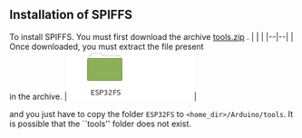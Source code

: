 ## Installation of SPIFFS

To install SPIFFS. You must first download the archive [tools.zip](https://github.com/BenjaminNeveu/ESP32_Si4735_Control_by_WiFi/raw/master/tools/tools.zip) .
|  |  |
|--|--|
| Once downloaded, you must extract the file present <br> in the archive. |![](../../img/image_readme/fichier_tools.png)|

and you just have to copy the folder ``ESP32FS`` to ``<home_dir>/Arduino/tools``. It is possible that the ``tools'' folder does not exist.
